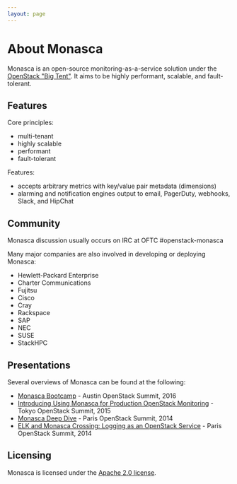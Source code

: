 ```yaml
---
layout: page
---
```


# About Monasca

Monasca is an open-source monitoring-as-a-service solution under the
[OpenStack "Big Tent"][1]. It aims to be highly performant, scalable, and
fault-tolerant.

## Features

Core principles:
 * multi-tenant
 * highly scalable
 * performant
 * fault-tolerant

Features:
 * accepts arbitrary metrics with key/value pair metadata (dimensions)
 * alarming and notification engines output to email, PagerDuty, webhooks,
   Slack, and HipChat

## Community

Monasca discussion usually occurs on IRC at OFTC #openstack-monasca

Many major companies are also involved in developing or deploying Monasca:

 * Hewlett-Packard Enterprise
 * Charter Communications
 * Fujitsu
 * Cisco
 * Cray
 * Rackspace
 * SAP
 * NEC
 * SUSE
 * StackHPC

## Presentations

Several overviews of Monasca can be found at the following:

- [Monasca Bootcamp][2] - Austin OpenStack Summit, 2016
- [Introducing Using Monasca for Production OpenStack Monitoring][3] - Tokyo OpenStack Summit, 2015
- [Monasca Deep Dive][4] - Paris OpenStack Summit, 2014
- [ELK and Monasca Crossing: Logging as an OpenStack Service][5] - Paris OpenStack Summit, 2014

## Licensing

Monasca is licensed under the [Apache 2.0 license][6].

[1]: https://governance.openstack.org/tc/reference/projects/
[2]: https://www.openstack.org/videos/austin-2016/monasca-bootcamp
[3]: https://www.openstack.org/videos/tokio-2015/tokyo-3230
[4]: https://www.openstack.org/videos/paris-2014/monasca-deep-dive-monitoring-at-scale
[5]: https://www.openstack.org/videos/tokio-2015/elk-and-monasca-crossing-logging-as-an-openstack-service
[6]: http://www.apache.org/licenses/LICENSE-2.0
